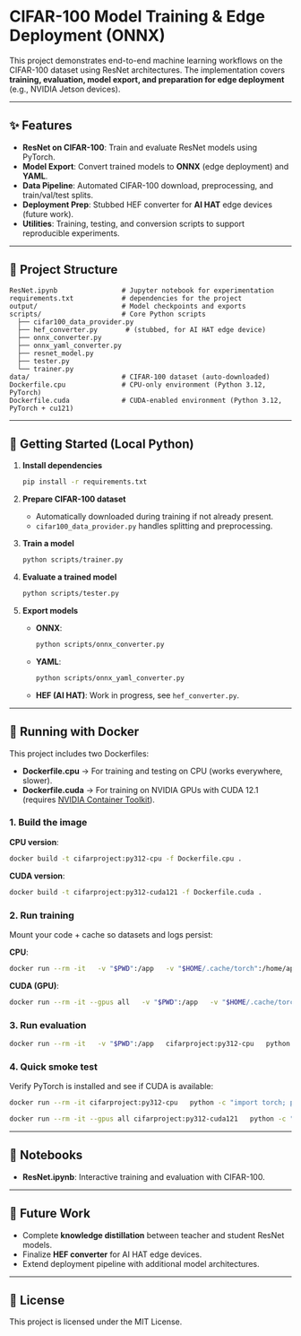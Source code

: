 # CIFAR-100 Model Training & Edge Deployment (ONNX)

This project demonstrates end-to-end machine learning workflows on the CIFAR-100 dataset using ResNet architectures. The implementation covers **training, evaluation, model export, and preparation for edge deployment** (e.g., NVIDIA Jetson devices).  

---

## ✨ Features
- **ResNet on CIFAR-100**: Train and evaluate ResNet models using PyTorch.  
- **Model Export**: Convert trained models to **ONNX** (edge deployment) and **YAML**.  
- **Data Pipeline**: Automated CIFAR-100 download, preprocessing, and train/val/test splits.  
- **Deployment Prep**: Stubbed HEF converter for **AI HAT** edge devices (future work).  
- **Utilities**: Training, testing, and conversion scripts to support reproducible experiments.  

---

## 📂 Project Structure
```
ResNet.ipynb                # Jupyter notebook for experimentation
requirements.txt            # dependencies for the project
output/                     # Model checkpoints and exports
scripts/                    # Core Python scripts
  ├── cifar100_data_provider.py
  ├── hef_converter.py       # (stubbed, for AI HAT edge device)
  ├── onnx_converter.py
  ├── onnx_yaml_converter.py
  ├── resnet_model.py
  ├── tester.py
  └── trainer.py
data/                       # CIFAR-100 dataset (auto-downloaded)
Dockerfile.cpu              # CPU-only environment (Python 3.12, PyTorch)
Dockerfile.cuda             # CUDA-enabled environment (Python 3.12, PyTorch + cu121)
```

---

## 🚀 Getting Started (Local Python)
1. **Install dependencies**
   ```bash
   pip install -r requirements.txt
   ```
2. **Prepare CIFAR-100 dataset**  
   - Automatically downloaded during training if not already present.  
   - `cifar100_data_provider.py` handles splitting and preprocessing.  

3. **Train a model**
   ```bash
   python scripts/trainer.py
   ```

4. **Evaluate a trained model**
   ```bash
   python scripts/tester.py
   ```

5. **Export models**
   - **ONNX**:  
     ```bash
     python scripts/onnx_converter.py
     ```
   - **YAML**:  
     ```bash
     python scripts/onnx_yaml_converter.py
     ```
   - **HEF (AI HAT)**: Work in progress, see `hef_converter.py`.

---

## 🐳 Running with Docker

This project includes two Dockerfiles:

- **Dockerfile.cpu** → For training and testing on CPU (works everywhere, slower).  
- **Dockerfile.cuda** → For training on NVIDIA GPUs with CUDA 12.1 (requires [NVIDIA Container Toolkit](https://docs.nvidia.com/datacenter/cloud-native/container-toolkit/install-guide.html)).  

### 1. Build the image
**CPU version**:
```bash
docker build -t cifarproject:py312-cpu -f Dockerfile.cpu .
```

**CUDA version**:
```bash
docker build -t cifarproject:py312-cuda121 -f Dockerfile.cuda .
```

### 2. Run training
Mount your code + cache so datasets and logs persist:

**CPU**:
```bash
docker run --rm -it   -v "$PWD":/app   -v "$HOME/.cache/torch":/home/app/.cache/torch   cifarproject:py312-cpu   python scripts/trainer.py
```

**CUDA (GPU)**:
```bash
docker run --rm -it --gpus all   -v "$PWD":/app   -v "$HOME/.cache/torch":/home/app/.cache/torch   cifarproject:py312-cuda121   python scripts/trainer.py
```

### 3. Run evaluation
```bash
docker run --rm -it   -v "$PWD":/app   cifarproject:py312-cpu   python scripts/tester.py
```

### 4. Quick smoke test
Verify PyTorch is installed and see if CUDA is available:
```bash
docker run --rm -it cifarproject:py312-cpu   python -c "import torch; print('Torch', torch.__version__, 'CUDA?', torch.cuda.is_available())"

docker run --rm -it --gpus all cifarproject:py312-cuda121   python -c "import torch; print('Torch', torch.__version__, 'CUDA?', torch.cuda.is_available())"
```

---

## 📒 Notebooks
- **ResNet.ipynb**: Interactive training and evaluation with CIFAR-100.

---

## 🔮 Future Work
- Complete **knowledge distillation** between teacher and student ResNet models.  
- Finalize **HEF converter** for AI HAT edge devices.  
- Extend deployment pipeline with additional model architectures.  

---

## 📄 License
This project is licensed under the MIT License.  
